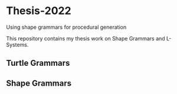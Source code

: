 # Thesis-2022
Using shape grammars for procedural generation

This repository contains my thesis work on Shape Grammars and L-Systems. 

## Turtle Grammars

## Shape Grammars
